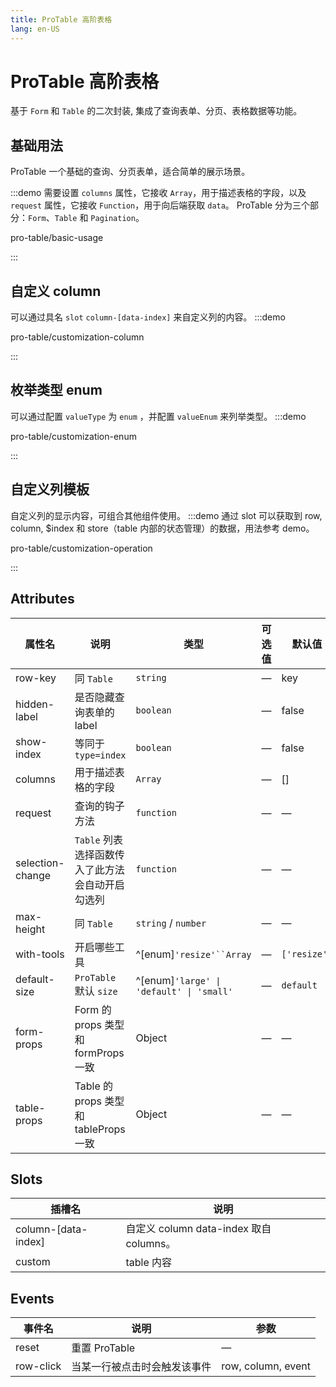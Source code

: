```yaml
---
title: ProTable 高阶表格
lang: en-US
---
```


# ProTable 高阶表格

基于 `Form` 和 `Table` 的二次封装, 集成了查询表单、分页、表格数据等功能。

## 基础用法

ProTable 一个基础的查询、分页表单，适合简单的展示场景。

:::demo 需要设置 `columns` 属性，它接收 `Array`，用于描述表格的字段，以及 `request` 属性，它接收 `Function`，用于向后端获取 `data`。 ProTable 分为三个部分：`Form`、`Table` 和 `Pagination`。

pro-table/basic-usage

:::

## 自定义 column

可以通过具名 `slot` `column-[data-index]` 来自定义列的内容。
:::demo

pro-table/customization-column

:::

## 枚举类型 enum

可以通过配置 `valueType` 为 `enum` ，并配置 `valueEnum` 来列举类型。
:::demo

pro-table/customization-enum

:::

## 自定义列模板

自定义列的显示内容，可组合其他组件使用。
:::demo 通过 slot 可以获取到 row, column, $index 和 store（table 内部的状态管理）的数据，用法参考 demo。

pro-table/customization-operation

:::

## Attributes

| 属性名           | 说明                                             | 类型                                     | 可选值 | 默认值       |
| ---------------- | ------------------------------------------------ | ---------------------------------------- | ------ | ------------ |
| row-key          | 同 `Table`                                       | `string`                                 | —      | key          |
| hidden-label     | 是否隐藏查询表单的 label                         | `boolean`                                | —      | false        |
| show-index       | 等同于 `type=index`                              | `boolean`                                | —      | false        |
| columns          | 用于描述表格的字段                               | `Array`                                  | —      | []           |
| request          | 查询的钩子方法                                   | `function`                               | —      | —            |
| selection-change | `Table` 列表选择函数传入了此方法会自动开启勾选列 | `function`                               | —      | —            |
| max-height       | 同 `Table`                                       | `string` / `number`                      | —      | —            |
| with-tools       | 开启哪些工具                                     | ^[enum]` 'resize'``Array `               | —      | `['resize']` |
| default-size     | `ProTable` 默认 `size`                           | ^[enum]`'large' \| 'default' \| 'small'` | —      | `default`    |
| form-props       | Form 的 props 类型和 formProps 一致              | Object                                   | —      | —            |
| table-props      | Table 的 props 类型和 tableProps 一致            | Object                                   | —      | —            |

## Slots

| 插槽名              | 说明                                    |
| ------------------- | --------------------------------------- |
| column-[data-index] | 自定义 column data-index 取自 columns。 |
| custom              | table 内容                              |

## Events

| 事件名    | 说明                         | 参数               |
| --------- | ---------------------------- | ------------------ |
| reset     | 重置 ProTable                | —                  |
| row-click | 当某一行被点击时会触发该事件 | row, column, event |
